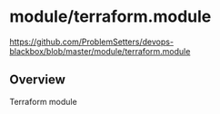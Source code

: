 # module/terraform.module

https://github.com/ProblemSetters/devops-blackbox/blob/master/module/terraform.module

## Overview

Terraform module


